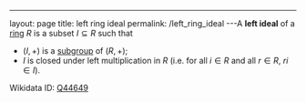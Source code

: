 ---
 layout: page
 title: left ring ideal
 permalink: /left_ring_ideal
---A **left ideal** of a [ring](https://defsmath.github.io/DefsMath/ring) $R$ is a subset $I\subseteq R$ such that 
- $(I,+)$ is a [subgroup](https://defsmath.github.io/DefsMath/subgroup) of $(R,+)$;
- $I$ is closed under left multiplication in $R$ (i.e. for all $i\in R$ and all $r\in R$, $ri \in I$).

Wikidata ID: [Q44649](https://www.wikidata.org/wiki/Q44649)
